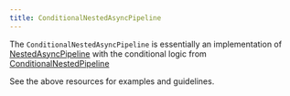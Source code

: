 ```yaml
---
title: ConditionalNestedAsyncPipeline
---
```


The `ConditionalNestedAsyncPipeline` is essentially an implementation of
[NestedAsyncPipeline](nested-async-pipeline) with the conditional logic from 
[ConditionalNestedPipeline](conditional-nested-pipeline)

See the above resources for examples and guidelines.
